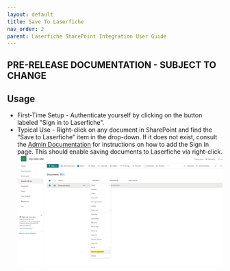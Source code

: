 ```yaml
---
layout: default
title: Save To Laserfiche
nav_order: 2
parent: Laserfiche SharePoint Integration User Guide
---
```

## PRE-RELEASE DOCUMENTATION - SUBJECT TO CHANGE
## Usage
- First-Time Setup - Authenticate yourself by clicking on the button labeled "Sign in to Laserfiche".
- Typical Use - Right-click on any document in SharePoint and find the “Save to Laserfiche” item in the drop-down. If it does not exist, consult the [Admin Documentation](./../admin-documentation#the-laserfiche-sign-in-page) for instructions on how to add the Sign In page. This should enable saving documents to Laserfiche via right-click.
<a href="../assets/images/rightClickToSave.png"><img src="../assets/images/rightClickToSave.png"></a>
